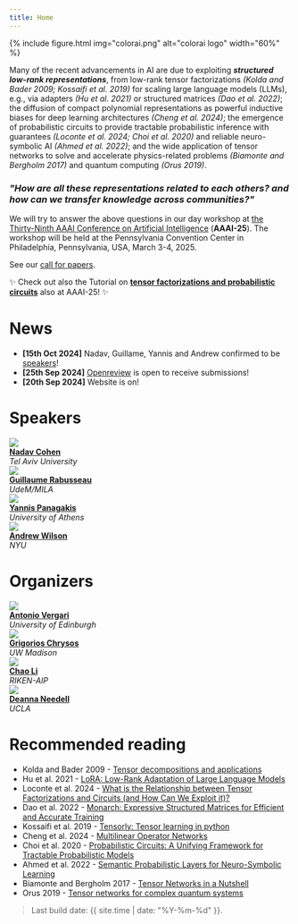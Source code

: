 ```yaml
---
title: Home
---
```


{% include figure.html img="colorai.png" alt="colorai logo" width="60%" %}

Many of the recent advancements in AI are due to exploiting <i><b>structured low-rank representations</b></i>, from  low-rank tensor factorizations <cite>(Kolda and Bader 2009; Kossaifi et al. 2019)</cite> for scaling large language models (LLMs), e.g., via adapters <cite>(Hu et al. 2021)</cite> or structured matrices
<cite>(Dao et al. 2022)</cite>; the diffusion of compact polynomial representations as powerful inductive biases for deep learning architectures <cite>(Cheng et al. 2024)</cite>; the emergence of probabilistic circuits to provide tractable probabilistic inference with guarantees <cite>(Loconte et al. 2024; Choi et al. 2020)</cite> and reliable neuro-symbolic AI <cite>(Ahmed et al. 2022)</cite>; and the wide application of tensor networks to solve and accelerate physics-related problems <cite>(Biamonte and Bergholm 2017)</cite> and quantum computing <cite>(Orus 2019)</cite>. 

### *"How are all these representations related to each others? and how can we transfer knowledge across communities?"*

We will try to answer the above questions in our day workshop at [the Thirty-Ninth AAAI Conference on Artificial Intelligence](https://aaai.org/conference/aaai/aaai-25/) (**AAAI-25**). The workshop will be held at the Pennsylvania Convention Center in Philadelphia, Pennsylvania, USA, March 3-4, 2025.

See our [call for papers](https://april-tools.github.io/colorai/cfp.html).

✨ Check out also the Tutorial on <a href="https://april-tools.github.io/aaai25-tf-pc-tutorial/"><b>tensor factorizations and probabilistic circuits</b></a> also at AAAI-25! ✨


# News
- **[15th Oct 2024]** Nadav, Guillame, Yannis and Andrew confirmed to be [speakers](https://april-tools.github.io/colorai/index#speakers)!
- **[25th Sep 2024]** [Openreview](https://openreview.net/group?id=AAAI.org/2025/Workshop/CoLoRAI) is open to receive submissions! 
- **[20th Sep 2024]** Website is on! 

# Speakers

<div id="speakers">
    <div class="speaker">
        <img class="avatar" src="https://en-exact-sciences.tau.ac.il/sites/exactsci_en.tau.ac.il/files/styles/research_teaser_image_180_x_180/public/co_nadav_cohen_180X180.webp"><br/>
        <div class="speaker-name">
        <b><a href="https://www.cohennadav.com/">Nadav Cohen</a></b></div>
        <div class="speaker-uni">
        <i> Tel Aviv University</i>
        </div>
    </div>
    <div class="speaker">
        <img class="avatar" src="https://www-labs.iro.umontreal.ca/~grabus/images/photo.jpg"><br/>
        <div class="speaker-name">
        <b><a href="https://www-labs.iro.umontreal.ca/~grabus/">Guillaume Rabusseau</a></b></div>
        <div class="speaker-uni">
        <i>UdeM/MILA</i>
        </div>
    </div>
    <div class="speaker">
        <img class="avatar" src="https://cogitat.io/assets/images/team/panagakiswhite.jpg"><br/>
        <div class="speaker-name">
        <b><a href="http://users.uoa.gr/~yannisp/">Yannis Panagakis</a></b></div>
        <div class="speaker-uni">
        <i>University of Athens</i>
        </div>
    </div>
    <div class="speaker">
        <img class="avatar" src="https://assets.amazon.science/dims4/default/362fb24/2147483647/strip/true/crop/684x925+74+0/resize/340x460!/format/webp/quality/90/?url=http%3A%2F%2Famazon-topics-brightspot.s3.amazonaws.com%2Fscience%2Ff4%2F73%2F65c9a02249bca0b9d56f5e52f2ad%2Fandrew-gordon-wilson.jpg">
        <div class="speaker-name">
        <b><a href="https://cims.nyu.edu/~andrewgw/">Andrew Wilson</a></b></div>
        <div class="speaker-uni">
        <i>NYU</i>
        </div>
    </div>
</div>

# Organizers

<div id="organizers">
    <div class="organizer">
        <img class="avatar" src="https://april-tools.github.io/images/people/aver.jpg"><br/>
        <div class="organizer-name">
        <b><a href="https://april-tools.github.io/">Antonio Vergari</a></b></div>
        <div class="organizer-uni">
        <i>University of Edinburgh</i>
        </div>
    </div>
    <div class="organizer">
        <img class="avatar" src="https://grigorisg9gr.github.io/images/profile.png"><br/>
        <div class="organizer-name">
        <b><a href="https://grigoris.ece.wisc.edu/">Grigorios Chrysos</a></b></div>
        <div class="organizer-uni">
        <i>UW Madison</i>
        </div>
    </div>
    <div class="organizer">
        <img class="avatar" src="https://scholar.googleusercontent.com/citations?view_op=view_photo&user=i4JrumAAAAAJ&citpid=4"><br/>
        <div class="organizer-name">
        <b><a href="https://scholar.google.com/citations?user=i4JrumAAAAAJ">Chao Li</a></b></div>
        <div class="organizer-uni">
        <i>RIKEN-AIP</i>
        </div>
    </div>
    <div class="organizer">
        <img class="avatar" src="https://s3.amazonaws.com/cms.ipressroom.com/173/files/20214/609454912cfac27230030244_Needell-768x811/Needell-768x811_260b38bf-a7a8-4684-9053-3f7d01f1a5e7-prv.jpg">
        <div class="organizer-name">
        <b><a href="https://www.math.ucla.edu/~deanna/">Deanna Needell</a></b></div>
        <div class="organizer-uni">
        <i>UCLA</i>
        </div>
    </div>
</div>


# Recommended reading

- Kolda and Bader 2009 - [Tensor decompositions and applications](https://www.kolda.net/publication/TensorReview.pdf)
- Hu et al. 2021 - [LoRA: Low-Rank Adaptation of Large Language Models](https://openreview.net/forum?id=nZeVKeeFYf9)
- Loconte et al. 2024 - [What is the Relationship between Tensor Factorizations and Circuits (and How Can We Exploit it)?](https://arxiv.org/abs/2409.07953v1)
- Dao et al. 2022 - [Monarch: Expressive Structured Matrices for Efficient and Accurate Training](https://proceedings.mlr.press/v162/dao22a/dao22a.pdf)
- Kossaifi et al. 2019 - [Tensorly: Tensor learning in python](https://www.jmlr.org/papers/v20/18-277.html)
- Cheng et al. 2024 - [Multilinear Operator Networks](https://openreview.net/forum?id=bbCL5aRjUx)
- Choi et al. 2020 - [Probabilistic Circuits: A Unifying Framework for Tractable Probabilistic Models](https://yoojungchoi.github.io/files/ProbCirc20.pdf)
- Ahmed et al. 2022 - [Semantic Probabilistic Layers for Neuro-Symbolic Learning](https://proceedings.neurips.cc/paper_files/paper/2022/hash/c182ec594f38926b7fcb827635b9a8f4-Abstract-Conference.html)
- Biamonte and Bergholm 2017 - [Tensor Networks in a Nutshell](https://arxiv.org/abs/1708.00006)
- Orus 2019 - [Tensor networks for complex quantum systems](https://www.nature.com/articles/s42254-019-0086-7)

> Last build date: {{ site.time | date: "%Y-%m-%d" }}.
